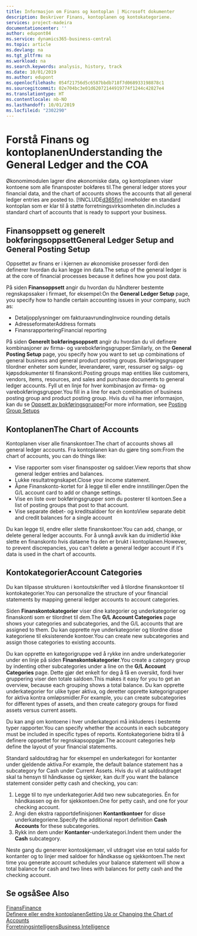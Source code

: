 ```yaml
---
title: Informasjon om Finans og kontoplan | Microsoft dokumenter
description: Beskriver Finans, kontoplanen og kontokategoriene.
services: project-madeira
documentationcenter: ''
author: edupont04
ms.service: dynamics365-business-central
ms.topic: article
ms.devlang: na
ms.tgt_pltfrm: na
ms.workload: na
ms.search.keywords: analysis, history, track
ms.date: 10/01/2019
ms.author: edupont
ms.openlocfilehash: 054f21756d5c6587bbdb718f7d068933198878c1
ms.sourcegitcommit: 02e704bc3e01d62072144919774f1244c42827e4
ms.translationtype: HT
ms.contentlocale: nb-NO
ms.lasthandoff: 10/01/2019
ms.locfileid: "2302290"
---
```

# <a name="understanding-the-general-ledger-and-the-coa"></a><span data-ttu-id="88430-103">Forstå Finans og kontoplanen</span><span class="sxs-lookup"><span data-stu-id="88430-103">Understanding the General Ledger and the COA</span></span>
<span data-ttu-id="88430-104">Økonomimodulen lagrer dine økonomiske data, og kontoplanen viser kontoene som alle finansposter bokføres til.</span><span class="sxs-lookup"><span data-stu-id="88430-104">The general ledger stores your financial data, and the chart of accounts shows the accounts that all general ledger entries are posted to.</span></span> [!INCLUDE[d365fin](includes/d365fin_md.md)] <span data-ttu-id="88430-105">inneholder en standard kontoplan som er klar til å støtte forretningsvirksomheten din.</span><span class="sxs-lookup"><span data-stu-id="88430-105">includes a standard chart of accounts that is ready to support your business.</span></span>

## <a name="general-ledger-setup-and-general-posting-setup"></a><span data-ttu-id="88430-106">Finansoppsett og generelt bokføringsoppsett</span><span class="sxs-lookup"><span data-stu-id="88430-106">General Ledger Setup and General Posting Setup</span></span>
<span data-ttu-id="88430-107">Oppsettet av finans er i kjernen av økonomiske prosesser fordi den definerer hvordan du kan legge inn data.</span><span class="sxs-lookup"><span data-stu-id="88430-107">The setup of the general ledger is at the core of financial processes because it defines how you post data.</span></span>  

<span data-ttu-id="88430-108">På siden **Finansoppsett** angir du hvordan du håndterer bestemte regnskapssaker i firmaet, for eksempel:</span><span class="sxs-lookup"><span data-stu-id="88430-108">On the **General Ledger Setup** page, you specify how to handle certain accounting issues in your company, such as:</span></span>  

* <span data-ttu-id="88430-109">Detaljopplysninger om fakturaavrunding</span><span class="sxs-lookup"><span data-stu-id="88430-109">Invoice rounding details</span></span>  
* <span data-ttu-id="88430-110">Adresseformater</span><span class="sxs-lookup"><span data-stu-id="88430-110">Address formats</span></span>  
* <span data-ttu-id="88430-111">Finansrapportering</span><span class="sxs-lookup"><span data-stu-id="88430-111">Financial reporting</span></span>  

<span data-ttu-id="88430-112">På siden **Generelt bokføringsoppsett** angir du hvordan du vil definere kombinasjoner av firma- og varebokføringsgrupper.</span><span class="sxs-lookup"><span data-stu-id="88430-112">Similarly, on the **General Posting Setup** page, you specify how you want to set up combinations of general business and general product posting groups.</span></span> <span data-ttu-id="88430-113">Bokføringsgrupper tilordner enheter som kunder, leverandører, varer, ressurser og salgs- og kjøpsdokumenter til finanskonti.</span><span class="sxs-lookup"><span data-stu-id="88430-113">Posting groups map entities like customers, vendors, items, resources, and sales and purchase documents to general ledger accounts.</span></span> <span data-ttu-id="88430-114">Fyll ut en linje for hver kombinasjon av firma- og varebokføringsgrupper.</span><span class="sxs-lookup"><span data-stu-id="88430-114">You fill in a line for each combination of business posting group and product posting group.</span></span> <span data-ttu-id="88430-115">Hvis du vil ha mer informasjon, kan du se [Oppsett av bokføringsgrupper](finance-posting-groups.md)</span><span class="sxs-lookup"><span data-stu-id="88430-115">For more information, see [Posting Group Setups](finance-posting-groups.md)</span></span>  

## <a name="the-chart-of-accounts"></a><span data-ttu-id="88430-116">Kontoplanen</span><span class="sxs-lookup"><span data-stu-id="88430-116">The Chart of Accounts</span></span>
<span data-ttu-id="88430-117">Kontoplanen viser alle finanskontoer.</span><span class="sxs-lookup"><span data-stu-id="88430-117">The chart of accounts shows all general ledger accounts.</span></span> <span data-ttu-id="88430-118">Fra kontoplanen kan du gjøre ting som:</span><span class="sxs-lookup"><span data-stu-id="88430-118">From the chart of accounts, you can do things like:</span></span>  

* <span data-ttu-id="88430-119">Vise rapporter som viser finansposter og saldoer.</span><span class="sxs-lookup"><span data-stu-id="88430-119">View reports that show general ledger entries and balances.</span></span>  
* <span data-ttu-id="88430-120">Lukke resultatregnskapet.</span><span class="sxs-lookup"><span data-stu-id="88430-120">Close your income statement.</span></span>  
* <span data-ttu-id="88430-121">Åpne Finanskonto-kortet for å legge til eller endre innstillinger.</span><span class="sxs-lookup"><span data-stu-id="88430-121">Open the G/L account card to add or change settings.</span></span>  
* <span data-ttu-id="88430-122">Vise en liste over bokføringsgrupper som du posterer til kontoen.</span><span class="sxs-lookup"><span data-stu-id="88430-122">See a list of posting groups that post to that account.</span></span>
* <span data-ttu-id="88430-123">Vise separate debet- og kreditsaldoer for én konto</span><span class="sxs-lookup"><span data-stu-id="88430-123">View separate debit and credit balances for a single account</span></span>  

<span data-ttu-id="88430-124">Du kan legge til, endre eller slette finanskontoer.</span><span class="sxs-lookup"><span data-stu-id="88430-124">You can add, change, or delete general ledger accounts.</span></span> <span data-ttu-id="88430-125">For å unngå avvik kan du imidlertid ikke slette en finanskonto hvis dataene fra den er brukt i kontoplanen.</span><span class="sxs-lookup"><span data-stu-id="88430-125">However, to prevent discrepancies, you can't delete a general ledger account if it's data is used in the chart of accounts.</span></span>  

## <a name="account-categories"></a><span data-ttu-id="88430-126">Kontokategorier</span><span class="sxs-lookup"><span data-stu-id="88430-126">Account Categories</span></span>
<span data-ttu-id="88430-127">Du kan tilpasse strukturen i kontoutskrifter ved å tilordne finanskontoer til kontokategorier.</span><span class="sxs-lookup"><span data-stu-id="88430-127">You can personalize the structure of your financial statements by mapping general ledger accounts to account categories.</span></span>  

<span data-ttu-id="88430-128">Siden **Finanskontokategorier** viser dine kategorier og underkategorier og finanskonti som er tilordnet til dem.</span><span class="sxs-lookup"><span data-stu-id="88430-128">The **G/L Account Categories** page shows your categories and subcategories, and the G/L accounts that are assigned to them.</span></span> <span data-ttu-id="88430-129">Du kan opprette nye underkategorier og tilordne disse kategoriene til eksisterende kontoer.</span><span class="sxs-lookup"><span data-stu-id="88430-129">You can create new subcategories and assign those categories to existing accounts.</span></span>  

<span data-ttu-id="88430-130">Du kan opprette en kategorigruppe ved å rykke inn andre underkategorier under en linje på siden **Finanskontokategorier**.</span><span class="sxs-lookup"><span data-stu-id="88430-130">You create a category group by indenting other subcategories under a line on the **G/L Account Categories** page.</span></span> <span data-ttu-id="88430-131">Dette gjør det enkelt for deg å få en oversikt, fordi hver gruppering viser den totale saldoen.</span><span class="sxs-lookup"><span data-stu-id="88430-131">This makes it easy for you to get an overview, because each grouping shows a total balance.</span></span> <span data-ttu-id="88430-132">Du kan opprette underkategorier for ulike typer aktiva, og deretter opprette kategorigrupper for aktiva kontra omløpsmidler.</span><span class="sxs-lookup"><span data-stu-id="88430-132">For example, you can create subcategories for different types of assets, and then create category groups for fixed assets versus current assets.</span></span>  

<span data-ttu-id="88430-133">Du kan angi om kontoene i hver underkategori må inkluderes i bestemte typer rapporter.</span><span class="sxs-lookup"><span data-stu-id="88430-133">You can specify whether the accounts in each subcategory must be included in specific types of reports.</span></span> <span data-ttu-id="88430-134">Kontokategoriene bidra til å definere oppsettet for regnskapsoppgjør.</span><span class="sxs-lookup"><span data-stu-id="88430-134">The account categories help define the layout of your financial statements.</span></span>  

<span data-ttu-id="88430-135">Standard saldoutdrag har for eksempel en underkategori for kontanter under gjeldende aktiva.</span><span class="sxs-lookup"><span data-stu-id="88430-135">For example, the default balance statement has a subcategory for Cash under Current Assets.</span></span> <span data-ttu-id="88430-136">Hvis du vil at saldoutdraget skal ta hensyn til håndkasse og sjekker, kan du:</span><span class="sxs-lookup"><span data-stu-id="88430-136">If you want the balance statement consider petty cash and checking, you can:</span></span>  

1. <span data-ttu-id="88430-137">Legge til to nye underkategorier.</span><span class="sxs-lookup"><span data-stu-id="88430-137">Add two new subcategories.</span></span> <span data-ttu-id="88430-138">Én for håndkassen og én for sjekkontoen.</span><span class="sxs-lookup"><span data-stu-id="88430-138">One for petty cash, and one for your checking account.</span></span>  
2. <span data-ttu-id="88430-139">Angi den ekstra rapportdefinisjonen **Kontantkontoer** for disse underkategoriene.</span><span class="sxs-lookup"><span data-stu-id="88430-139">Specify the additional report definition **Cash Accounts** for these subcategories.</span></span>  
3. <span data-ttu-id="88430-140">Rykk inn dem under **Kontanter**-underkategori.</span><span class="sxs-lookup"><span data-stu-id="88430-140">Indent them under the **Cash** subcategory.</span></span>  

<span data-ttu-id="88430-141">Neste gang du genererer kontoskjemaer, vil utdraget vise en total saldo for kontanter og to linjer med saldoer for håndkasse og sjekkontoen.</span><span class="sxs-lookup"><span data-stu-id="88430-141">The next time you generate account schedules your balance statement will show a total balance for cash and two lines with balances for petty cash and the checking account.</span></span>  

## <a name="see-also"></a><span data-ttu-id="88430-142">Se også</span><span class="sxs-lookup"><span data-stu-id="88430-142">See Also</span></span>
[<span data-ttu-id="88430-143">Finans</span><span class="sxs-lookup"><span data-stu-id="88430-143">Finance</span></span>](finance.md)  
[<span data-ttu-id="88430-144">Definere eller endre kontoplanen</span><span class="sxs-lookup"><span data-stu-id="88430-144">Setting Up or Changing the Chart of Accounts</span></span>](finance-setup-chart-accounts.md)  
[<span data-ttu-id="88430-145">Forretningsintelligens</span><span class="sxs-lookup"><span data-stu-id="88430-145">Business Intelligence</span></span>](bi.md)  
